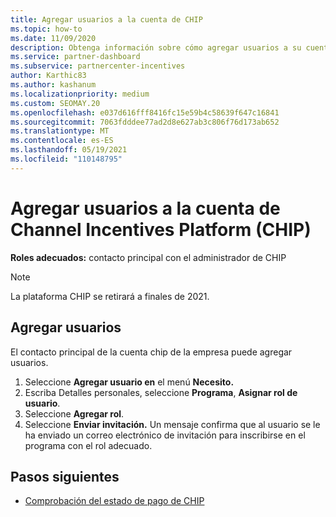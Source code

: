 ```yaml
---
title: Agregar usuarios a la cuenta de CHIP
ms.topic: how-to
ms.date: 11/09/2020
description: Obtenga información sobre cómo agregar usuarios a su cuenta de Channel Incentives Platform (CHIP). Tenga en cuenta que la plataforma CHIP se retirará a finales de 2021.
ms.service: partner-dashboard
ms.subservice: partnercenter-incentives
author: Karthic83
ms.author: kashanum
ms.localizationpriority: medium
ms.custom: SEOMAY.20
ms.openlocfilehash: e037d616fff8416fc15e59b4c58639f647c16841
ms.sourcegitcommit: 7063fdddee77ad2d8e627ab3c806f76d173ab652
ms.translationtype: MT
ms.contentlocale: es-ES
ms.lasthandoff: 05/19/2021
ms.locfileid: "110148795"
---
```

# <a name="add-users-to-your-channel-incentives-platform-chip-account"></a>Agregar usuarios a la cuenta de Channel Incentives Platform (CHIP)

**Roles adecuados:** contacto principal con el administrador de CHIP
 
>[!NOTE]
>La plataforma CHIP se retirará a finales de 2021.

## <a name="add-users"></a>Agregar usuarios

El contacto principal de la cuenta chip de la empresa puede agregar usuarios.

1. Seleccione **Agregar usuario en** el menú **Necesito.**
2. Escriba Detalles personales, seleccione **Programa**, **Asignar rol de usuario**.
3. Seleccione **Agregar rol**.
4. Seleccione **Enviar invitación.**
Un mensaje confirma que al usuario se le ha enviado un correo electrónico de invitación para inscribirse en el programa con el rol adecuado.

## <a name="next-steps"></a>Pasos siguientes

- [Comprobación del estado de pago de CHIP](chip-payment-status.md)